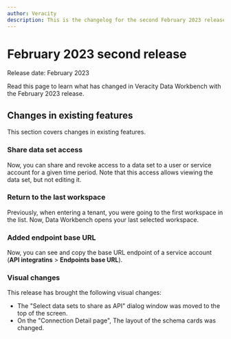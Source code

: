 ```yaml
---
author: Veracity
description: This is the changelog for the second February 2023 release of Data Workbench.
---
```


# February 2023 second release

Release date: February 2023

Read this page to learn what has changed in Veracity Data Workbench with the February 2023 release.

## Changes in existing features

This section covers changes in existing features.

### Share data set access
Now, you can share and revoke access to a data set to a user or service account for a given time period. Note that this access allows viewing the data set, but not editing it.

### Return to the last workspace
Previously, when entering a tenant, you were going to the first workspace in the list. Now, Data Workbench opens your last selected workspace.

### Added endpoint base URL
Now, you can see and copy the base URL endpoint of a service account (**API integratins** > **Endpoints base URL**).

### Visual changes
This release has brought the following visual changes:
* The "Select data sets to share as API" dialog window was moved to the top of the screen.
* On the "Connection Detail page", The layout of the schema cards was changed.